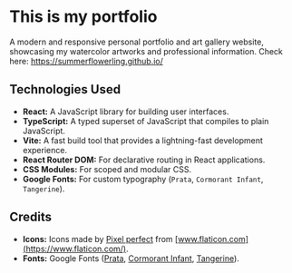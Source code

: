 # This is my portfolio

A modern and responsive personal portfolio and art gallery website, showcasing my watercolor artworks and professional information. 
Check here: https://summerflowerling.github.io/


## Technologies Used

*   **React:** A JavaScript library for building user interfaces.
*   **TypeScript:** A typed superset of JavaScript that compiles to plain JavaScript.
*   **Vite:** A fast build tool that provides a lightning-fast development experience.
*   **React Router DOM:** For declarative routing in React applications.
*   **CSS Modules:** For scoped and modular CSS.
*   **Google Fonts:** For custom typography (`Prata`, `Cormorant Infant`, `Tangerine`).


## Credits

*   **Icons:** Icons made by [Pixel perfect](https://www.flaticon.com/authors/pixel-perfect) from [www.flaticon.com](https://www.flaticon.com/).
*   **Fonts:** Google Fonts ([Prata](https://fonts.google.com/specimen/Prata), [Cormorant Infant](https://fonts.google.com/specimen/Cormorant+Infant), [Tangerine](https://fonts.google.com/specimen/Tangerine)).
